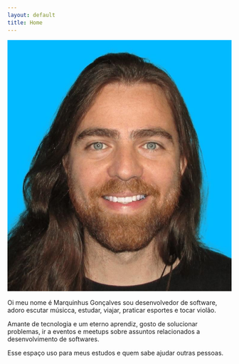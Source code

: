 ```yaml
---
layout: default
title: Home
---
```

<div class="content">
  <img class="content-img" src="/assets/img/marquinhus-goncalves.jpg" alt="Marquinhus Gonçalves">
  <div class="content-box-text">
    <p>Oi meu nome é Marquinhus Gonçalves sou desenvolvedor de software, adoro escutar músicca, estudar, viajar, praticar esportes e tocar violão.</p>
    <p>Amante de tecnologia e um eterno aprendiz, gosto de solucionar problemas, ir a eventos e meetups sobre assuntos relacionados a desenvolvimento de softwares.</p>
    <p>Esse espaço uso para meus estudos e quem sabe ajudar outras pessoas.</p>
  </div>
</div>